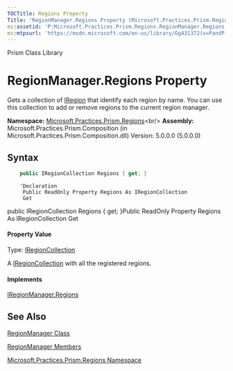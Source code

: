 ```yaml
---
TOCTitle: Regions Property
Title: 'RegionManager.Regions Property (Microsoft.Practices.Prism.Regions)'
ms:assetid: 'P:Microsoft.Practices.Prism.Regions.RegionManager.Regions'
ms:mtpsurl: 'https://msdn.microsoft.com/en-us/library/Gg431372(v=PandP.50)'
---
```


Prism Class Library

RegionManager.Regions Property
==================================

Gets a collection of [IRegion](https://msdn.microsoft.com/en-us/library/microsoft.practices.prism.regions.iregion(v=pandp.50)) that identify each region by name. You can use this collection to add or remove regions to the current region manager.

**Namespace:** [Microsoft.Practices.Prism.Regions](https://msdn.microsoft.com/en-us/library/microsoft.practices.prism.regions(v=pandp.50))<br/>
**Assembly:** Microsoft.Practices.Prism.Composition (in Microsoft.Practices.Prism.Composition.dll) Version: 5.0.0.0 (5.0.0.0)

Syntax
------

```C#
    public IRegionCollection Regions { get; }
```
```VB
    'Declaration
     Public ReadOnly Property Regions As IRegionCollection 
     Get
```
<span id="syntaxToggle"></span>public IRegionCollection Regions { get; }Public ReadOnly Property Regions As IRegionCollection Get
#### Property Value

Type: [IRegionCollection](https://msdn.microsoft.com/en-us/library/microsoft.practices.prism.regions.iregioncollection(v=pandp.50))

A [IRegionCollection](https://msdn.microsoft.com/en-us/library/microsoft.practices.prism.regions.iregioncollection(v=pandp.50)) with all the registered regions.
#### Implements

[IRegionManager.Regions](https://msdn.microsoft.com/en-us/library/microsoft.practices.prism.regions.iregionmanager.regions(v=pandp.50))

See Also
--------

<span id="seeAlsoToggle"></span>
[RegionManager Class](https://msdn.microsoft.com/en-us/library/microsoft.practices.prism.regions.regionmanager(v=pandp.50))

[RegionManager Members](https://msdn.microsoft.com/en-us/library/microsoft.practices.prism.regions.regionmanager_members(v=pandp.50))

[Microsoft.Practices.Prism.Regions Namespace](https://msdn.microsoft.com/en-us/library/microsoft.practices.prism.regions(v=pandp.50))
